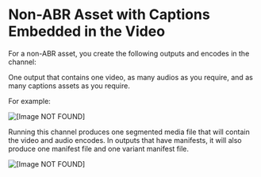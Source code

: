 # Non\-ABR Asset with Captions Embedded in the Video<a name="a-nonabr-asset-with-captions-embedded-in-the-video"></a>

For a non\-ABR asset, you create the following outputs and encodes in the channel:

One output that contains one video, as many audios as you require, and as many captions assets as you require\.

For example:

![\[Image NOT FOUND\]](http://docs.aws.amazon.com/medialive/latest/ug/images/output-nonABR-embed-OPG.png)

Running this channel produces one segmented media file that will contain the video and audio encodes\. In outputs that have manifests, it will also produce one manifest file and one variant manifest file\. 

![\[Image NOT FOUND\]](http://docs.aws.amazon.com/medialive/latest/ug/images/output-nonABR-embed-mediafiles.png)
